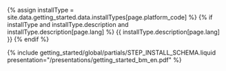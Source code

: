{% assign installType = site.data.getting_started.data.installTypes[page.platform_code] %}
{% if installType and installType.description and installType.description[page.lang] %}
  {{ installType.description[page.lang] }}
{% endif %}

{% include getting_started/global/partials/STEP_INSTALL_SCHEMA.liquid presentation="/presentations/getting_started_bm_en.pdf" %}

<!-- Source: https://docs.google.com/presentation/d/1xjZg8-bjEaxO5WQhycL3VSaIw8seffAEd5M2SIQZWwQ/ -->